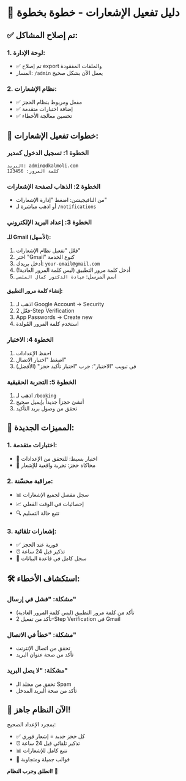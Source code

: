 # 🚀 دليل تفعيل الإشعارات - خطوة بخطوة

## ✅ تم إصلاح المشاكل:

### 1. **لوحة الإدارة**: 
- ✅ تم إصلاح export والملفات المفقودة
- المسار: `/admin` يعمل الآن بشكل صحيح

### 2. **نظام الإشعارات**: 
- ✅ مفعل ومربوط بنظام الحجز
- ✅ إضافة اختبارات متقدمة
- ✅ تحسين معالجة الأخطاء

## 📧 خطوات تفعيل الإشعارات:

### الخطوة 1: تسجيل الدخول كمدير
```
البريد: admin@dkalmoli.com
كلمة المرور: 123456
```

### الخطوة 2: الذهاب لصفحة الإشعارات
- من النافيجيشن: اضغط "إدارة الإشعارات"
- أو اذهب مباشرة لـ `/notifications`

### الخطوة 3: إعداد البريد الإلكتروني
#### للـ Gmail (الأسهل):
1. فعّل "تفعيل نظام الإشعارات"
2. اختر "Gmail" كنوع الخدمة  
3. أدخل بريدك: `your-email@gmail.com`
4. أدخل كلمة مرور التطبيق (ليس كلمة المرور العادية!)
5. اسم المرسل: `عيادة الدكتور كمال الملصي`

#### إنشاء كلمة مرور التطبيق:
1. اذهب لـ Google Account → Security
2. فعّل 2-Step Verification 
3. App Passwords → Create new
4. استخدم كلمة المرور المُولدة

### الخطوة 4: الاختبار
1. احفظ الإعدادات
2. اضغط "اختبار الاتصال"
3. في تبويب "الاختبار": جرب "اختبار تأكيد حجز" (الأفضل)

### الخطوة 5: التجربة الحقيقية
1. اذهب لـ `/booking`
2. أنشئ حجزاً جديداً بإيميل صحيح
3. تحقق من وصول بريد التأكيد

## 🎯 المميزات الجديدة:

### 1. **اختبارات متقدمة**:
- 🧪 اختبار بسيط: للتحقق من الإعدادات
- 📧 محاكاة حجز: تجربة واقعية للإشعار

### 2. **مراقبة محسّنة**:
- 📊 سجل مفصل لجميع الإشعارات
- 📈 إحصائيات في الوقت الفعلي
- 🔍 تتبع حالة التسليم

### 3. **إشعارات تلقائية**:
- ✅ فورية عند الحجز
- ⏰ تذكير قبل 24 ساعة
- 📝 سجل كامل في قاعدة البيانات

## 🛠️ استكشاف الأخطاء:

### مشكلة: "فشل في إرسال"
- تأكد من كلمة مرور التطبيق (ليس كلمة المرور العادية)
- تأكد من تفعيل 2-Step Verification في Gmail

### مشكلة: "خطأ في الاتصال"
- تحقق من اتصال الإنترنت
- تأكد من صحة عنوان البريد

### مشكلة: "لا يصل البريد"
- تحقق من مجلد الـ Spam
- تأكد من صحة البريد المدخل

## 🎉 الآن النظام جاهز!

بمجرد الإعداد الصحيح:
- ✅ كل حجز جديد = إشعار فوري
- ⏰ تذكير تلقائي قبل 24 ساعة  
- 📊 تتبع كامل للإشعارات
- 📧 قوالب جميلة ومتجاوبة

**انطلق وجرب النظام!** 🚀
